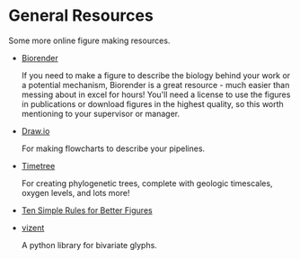 # General Resources

Some more online figure making resources.

* [Biorender](https://biorender.com/)

    If you need to make a figure to describe the biology behind your work or a potential mechanism, Biorender is a great resource - much easier than messing about in excel for hours!
    You'll need a license to use the figures in publications or download figures in the highest quality, so this worth mentioning to your supervisor or manager.

* [Draw.io](https://www.draw.io/index.html)

    For making flowcharts to describe your pipelines.

* [Timetree](http://timetree.org/)

    For creating phylogenetic trees, complete with geologic timescales, oxygen levels, and lots more!

* [Ten Simple Rules for Better Figures](https://journals.plos.org/ploscompbiol/article?id=10.1371/journal.pcbi.1003833)

* [vizent](https://github.com/luyc12/vizent)

    A python library for bivariate glyphs.
    
